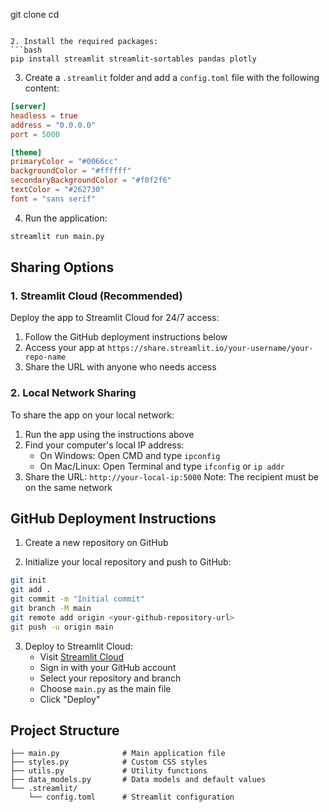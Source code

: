 git clone <your-repository-url>
cd <repository-name>
```

2. Install the required packages:
```bash
pip install streamlit streamlit-sortables pandas plotly
```

3. Create a `.streamlit` folder and add a `config.toml` file with the following content:
```toml
[server]
headless = true
address = "0.0.0.0"
port = 5000

[theme]
primaryColor = "#0066cc"
backgroundColor = "#ffffff"
secondaryBackgroundColor = "#f0f2f6"
textColor = "#262730"
font = "sans serif"
```

4. Run the application:
```bash
streamlit run main.py
```

## Sharing Options

### 1. Streamlit Cloud (Recommended)
Deploy the app to Streamlit Cloud for 24/7 access:
1. Follow the GitHub deployment instructions below
2. Access your app at `https://share.streamlit.io/your-username/your-repo-name`
3. Share the URL with anyone who needs access

### 2. Local Network Sharing
To share the app on your local network:
1. Run the app using the instructions above
2. Find your computer's local IP address:
   - On Windows: Open CMD and type `ipconfig`
   - On Mac/Linux: Open Terminal and type `ifconfig` or `ip addr`
3. Share the URL: `http://your-local-ip:5000`
   Note: The recipient must be on the same network

## GitHub Deployment Instructions

1. Create a new repository on GitHub

2. Initialize your local repository and push to GitHub:
```bash
git init
git add .
git commit -m "Initial commit"
git branch -M main
git remote add origin <your-github-repository-url>
git push -u origin main
```

3. Deploy to Streamlit Cloud:
   - Visit [Streamlit Cloud](https://share.streamlit.io/)
   - Sign in with your GitHub account
   - Select your repository and branch
   - Choose `main.py` as the main file
   - Click "Deploy"

## Project Structure
```
├── main.py              # Main application file
├── styles.py            # Custom CSS styles
├── utils.py             # Utility functions
├── data_models.py       # Data models and default values
└── .streamlit/
    └── config.toml      # Streamlit configuration